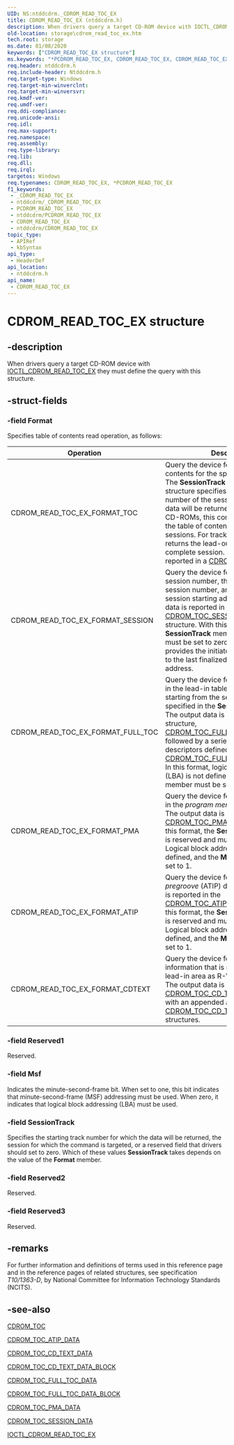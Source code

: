 ```yaml
---
UID: NS:ntddcdrm._CDROM_READ_TOC_EX
title: CDROM_READ_TOC_EX (ntddcdrm.h)
description: When drivers query a target CD-ROM device with IOCTL_CDROM_READ_TOC_EX they must define the query with this structure.
old-location: storage\cdrom_read_toc_ex.htm
tech.root: storage
ms.date: 01/08/2020
keywords: ["CDROM_READ_TOC_EX structure"]
ms.keywords: "*PCDROM_READ_TOC_EX, CDROM_READ_TOC_EX, CDROM_READ_TOC_EX structure [Storage Devices], PCDROM_READ_TOC_EX, PCDROM_READ_TOC_EX structure pointer [Storage Devices], _CDROM_READ_TOC_EX, ntddcdrm/CDROM_READ_TOC_EX, ntddcdrm/PCDROM_READ_TOC_EX, storage.cdrom_read_toc_ex, structs-CD-ROM_b12c5d5a-b319-4122-be7f-721bd384dbf2.xml"
req.header: ntddcdrm.h
req.include-header: Ntddcdrm.h
req.target-type: Windows
req.target-min-winverclnt: 
req.target-min-winversvr: 
req.kmdf-ver: 
req.umdf-ver: 
req.ddi-compliance: 
req.unicode-ansi: 
req.idl: 
req.max-support: 
req.namespace: 
req.assembly: 
req.type-library: 
req.lib: 
req.dll: 
req.irql: 
targetos: Windows
req.typenames: CDROM_READ_TOC_EX, *PCDROM_READ_TOC_EX
f1_keywords:
 - _CDROM_READ_TOC_EX
 - ntddcdrm/_CDROM_READ_TOC_EX
 - PCDROM_READ_TOC_EX
 - ntddcdrm/PCDROM_READ_TOC_EX
 - CDROM_READ_TOC_EX
 - ntddcdrm/CDROM_READ_TOC_EX
topic_type:
 - APIRef
 - kbSyntax
api_type:
 - HeaderDef
api_location:
 - ntddcdrm.h
api_name:
 - CDROM_READ_TOC_EX
---
```


# CDROM_READ_TOC_EX structure


## -description

When drivers query a target CD-ROM device with [IOCTL_CDROM_READ_TOC_EX](./ni-ntddcdrm-ioctl_cdrom_read_toc_ex.md) they must define the query with this structure.

## -struct-fields

### -field Format

Specifies table of contents read operation, as follows:

| Operation | Description |
| --------- | ----------- |
| CDROM_READ_TOC_EX_FORMAT_TOC | Query the device for the table of contents for the specified session(s). The **SessionTrack** member of the structure specifies the starting track number of the session for which the data will be returned. For multi-session CD-ROMs, this command will return the table of contents data for all sessions. For track number 0xAA, it returns the lead-out area of the last complete session. The output data is reported in a [CDROM_TOC](./ns-ntddcdrm-_cdrom_toc.md) structure. |
| CDROM_READ_TOC_EX_FORMAT_SESSION | Query the device for the first complete session number, the last complete session number, and the last complete session starting address. The output data is reported in a [CDROM_TOC_SESSION_DATA](./ns-ntddcdrm-_cdrom_toc_session_data.md) structure. With this format, the **SessionTrack** member is reserved and must be set to zero. This format provides the initiator with quick access to the last finalized session starting address. |
| CDROM_READ_TOC_EX_FORMAT_FULL_TOC | Query the device for all Q subcode data in the lead-in table of contents areas starting from the session number specified in the **SessionTrack** member. The output data is reported in a header structure, [CDROM_TOC_FULL_TOC_DATA](./ns-ntddcdrm-_cdrom_toc_full_toc_data.md), followed by a series of track descriptors defined in [CDROM_TOC_FULL_TOC_DATA_BLOCK](./ns-ntddcdrm-_cdrom_toc_full_toc_data_block.md). In this format, logical block addressing (LBA) is not defined, and the **Msf** member must be set to 1. |
| CDROM_READ_TOC_EX_FORMAT_PMA | Query the device for all Q subcode data in the *program memory area* (PMA). The output data is reported in a [CDROM_TOC_PMA_DATA](./ns-ntddcdrm-_cdrom_toc_pma_data.md) structure. In this format, the **SessionTrack** member is reserved and must be set to zero. Logical block addressing (LBA) is not defined, and the **Msf** member must be set to 1. |
| CDROM_READ_TOC_EX_FORMAT_ATIP | Query the device for *absolute time in pregroove* (ATIP) data. The output data is reported in the [CDROM_TOC_ATIP_DATA](./ns-ntddcdrm-_cdrom_toc_atip_data.md) structure. In this format, the **SessionTrack** member is reserved and must be set to zero. Logical block addressing (LBA) is not defined, and the **Msf** member must be set to 1. |
| CDROM_READ_TOC_EX_FORMAT_CDTEXT | Query the device for CD-TEXT information that is recorded in the lead-in area as R-W subchannel data. The output data is reported in a [CDROM_TOC_CD_TEXT_DATA](./ns-ntddcdrm-_cdrom_toc_cd_text_data.md) structure with an appended array of [CDROM_TOC_CD_TEXT_DATA_BLOCK](./ns-ntddcdrm-_cdrom_toc_cd_text_data_block.md) structures. |

### -field Reserved1

Reserved.

### -field Msf

Indicates the minute-second-frame bit. When set to one, this bit indicates that minute-second-frame (MSF) addressing must be used. When zero, it indicates that logical block addressing (LBA) must be used.

### -field SessionTrack

Specifies the starting track number for which the data will be returned, the session for which the command is targeted, or a reserved field that drivers should set to zero. Which of these values **SessionTrack** takes depends on the value of the **Format** member.

### -field Reserved2

Reserved.

### -field Reserved3

Reserved.

## -remarks

For further information and definitions of terms used in this reference page and in the reference pages of related structures, see specification *T10/1363-D*, by National Committee for Information Technology Standards (NCITS).

## -see-also

[CDROM_TOC](./ns-ntddcdrm-_cdrom_toc.md)

[CDROM_TOC_ATIP_DATA](./ns-ntddcdrm-_cdrom_toc_atip_data.md)

[CDROM_TOC_CD_TEXT_DATA](./ns-ntddcdrm-_cdrom_toc_cd_text_data.md)

[CDROM_TOC_CD_TEXT_DATA_BLOCK](./ns-ntddcdrm-_cdrom_toc_cd_text_data_block.md)

[CDROM_TOC_FULL_TOC_DATA](./ns-ntddcdrm-_cdrom_toc_full_toc_data.md)

[CDROM_TOC_FULL_TOC_DATA_BLOCK](./ns-ntddcdrm-_cdrom_toc_full_toc_data_block.md)

[CDROM_TOC_PMA_DATA](./ns-ntddcdrm-_cdrom_toc_pma_data.md)

[CDROM_TOC_SESSION_DATA](./ns-ntddcdrm-_cdrom_toc_session_data.md)

[IOCTL_CDROM_READ_TOC_EX](./ni-ntddcdrm-ioctl_cdrom_read_toc_ex.md)
